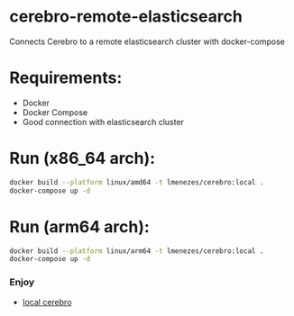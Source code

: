 # cerebro-remote-elasticsearch
Connects Cerebro to a remote elasticsearch cluster with docker-compose

# Requirements:
- Docker
- Docker Compose
- Good connection with elasticsearch cluster

# Run (x86_64 arch):

```bash
docker build --platform linux/amd64 -t lmenezes/cerebro:local .
docker-compose up -d
```

# Run (arm64 arch):

```bash
docker build --platform linux/arm64 -t lmenezes/cerebro:local .
docker-compose up -d
```

### Enjoy

- [local cerebro](http://localhost:9000)
